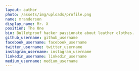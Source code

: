 ```yaml
---
layout: author
photo: /assets/img/uploads/profile.png
name: mranderson
display_name: Mr. X
position: The One
bio: Bulletproof hacker passionate about leather clothes.
github_username: github_username
facebook_username: facebook_username
twitter_username: twitter_username
instagram_username: instagram_username
linkedin_username: linkedin_username
medium_username: medium_username
---
```


